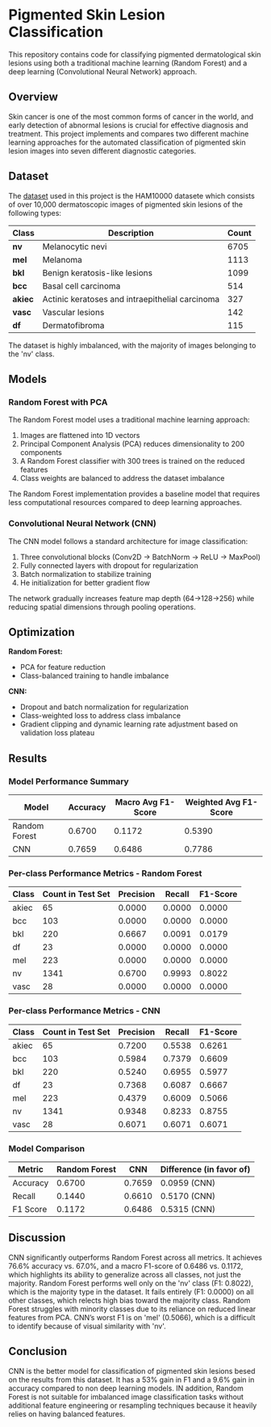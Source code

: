 # Pigmented Skin Lesion Classification

This repository contains code for classifying pigmented dermatological skin lesions using both a traditional machine learning (Random Forest) and a deep learning (Convolutional Neural Network) approach.

## Overview

Skin cancer is one of the most common forms of cancer in the world, and early detection of abnormal lesions is crucial for effective diagnosis and treatment. This project implements and compares two different machine learning approaches for the automated classification of pigmented skin lesion images into seven different diagnostic categories.

## Dataset

The [dataset](https://dataverse.harvard.edu/dataset.xhtml?persistentId=doi:10.7910/DVN/DBW86T)
 used in this project is the HAM10000 datasete which consists of over 10,000 dermatoscopic images of pigmented skin lesions of the following types:

| Class | Description | Count |
|-------|-------------|-------|
| **nv** | Melanocytic nevi | 6705 |
| **mel** | Melanoma | 1113 |
| **bkl** | Benign keratosis-like lesions | 1099 |
| **bcc** | Basal cell carcinoma | 514 |
| **akiec** | Actinic keratoses and intraepithelial carcinoma | 327 |
| **vasc** | Vascular lesions | 142 |
| **df** | Dermatofibroma | 115 |

The dataset is highly imbalanced, with the majority of images belonging to the 'nv' class.

## Models

### Random Forest with PCA
The Random Forest model uses a traditional machine learning approach:

1. Images are flattened into 1D vectors
2. Principal Component Analysis (PCA) reduces dimensionality to 200 components
3. A Random Forest classifier with 300 trees is trained on the reduced features
4. Class weights are balanced to address the dataset imbalance

The Random Forest implementation provides a baseline model that requires less computational resources compared to deep learning approaches.

### Convolutional Neural Network (CNN)
The CNN model follows a standard architecture for image classification:

1. Three convolutional blocks (Conv2D → BatchNorm → ReLU → MaxPool)
2. Fully connected layers with dropout for regularization
3. Batch normalization to stabilize training
4. He initialization for better gradient flow

The network gradually increases feature map depth (64→128→256) while reducing spatial dimensions through pooling operations.

## Optimization

**Random Forest:**

* PCA for feature reduction
* Class-balanced training to handle imbalance

**CNN:**

* Dropout and batch normalization for regularization
* Class-weighted loss to address class imbalance
* Gradient clipping and dynamic learning rate adjustment based on validation loss plateau

## Results

### Model Performance Summary

| Model | Accuracy | Macro Avg F1-Score | Weighted Avg F1-Score |
|-------|----------|-------------------|----------------------|
| Random Forest | 0.6700 | 0.1172 | 0.5390 |
| CNN   | 0.7659 | 0.6486 | 0.7786 |

### Per-class Performance Metrics - Random Forest

| Class | Count in Test Set | Precision | Recall | F1-Score |
|-------|-----------------|-----------|--------|----------|
| akiec | 65 | 0.0000 | 0.0000 | 0.0000 |
| bcc   | 103 | 0.0000 | 0.0000 | 0.0000 |
| bkl   | 220 | 0.6667 | 0.0091 | 0.0179 |
| df    | 23 | 0.0000 | 0.0000 | 0.0000 |
| mel   | 223 | 0.0000 | 0.0000 | 0.0000 |
| nv    | 1341 | 0.6700 | 0.9993 | 0.8022 |
| vasc  | 28 | 0.0000 | 0.0000 | 0.0000 |

### Per-class Performance Metrics - CNN

| Class | Count in Test Set | Precision | Recall | F1-Score |
|-------|-----------------|-----------|--------|----------|
| akiec | 65 | 0.7200 | 0.5538 | 0.6261 |
| bcc   | 103 | 0.5984 | 0.7379 | 0.6609 |
| bkl   | 220 | 0.5240 | 0.6955 | 0.5977 |
| df    | 23 | 0.7368 | 0.6087 | 0.6667 |
| mel   | 223 | 0.4379 | 0.6009 | 0.5066 |
| nv    | 1341 | 0.9348 | 0.8233 | 0.8755 |
| vasc  | 28 | 0.6071 | 0.6071 | 0.6071 |

### Model Comparison

| Metric | Random Forest | CNN | Difference (in favor of) |
|--------|-----|---------------|--------------------------|
| Accuracy | 0.6700 | 0.7659 | 0.0959 (CNN) |
| Recall | 0.1440 | 0.6610 | 0.5170 (CNN) |
| F1 Score | 0.1172 | 0.6486 | 0.5315 (CNN) |

## Discussion
CNN significantly outperforms Random Forest across all metrics. It achieves 76.6% accuracy vs. 67.0%, and a macro F1-score of 0.6486 vs. 0.1172, which highlights its ability to generalize across all classes, not just the majority. Random Forest performs well only on the 'nv' class (F1: 0.8022), which is the majority type in the dataset. It fails entirely (F1: 0.0000) on all other classes, which relects high bias toward the majority class. Random Forest struggles with minority classes due to its reliance on reduced linear features from PCA. CNN’s worst F1 is on 'mel' (0.5066), which is a difficult to identify because of visual similarity with 'nv'.

## Conclusion
CNN is the better model for classification of pigmented skin lesions besed on the results from this dataset. It has a 53% gain in F1 and a 9.6% gain in accuracy compared to non deep learning models. IN addition, Random Forest is not suitable for imbalanced image classification tasks without additional feature engineering or resampling techniques because it heavily relies on having balanced features.
